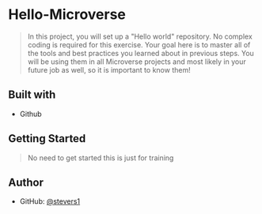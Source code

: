 # Hello-Microverse

> In this project, you will set up a "Hello world" repository. No complex coding is required for this exercise. Your goal here is to master all of the tools and best practices you learned about in previous steps. You will be using them in all Microverse projects and most likely in your future job as well, so it is important to know them!



## Built with

- Github

## Getting Started

> No need to get started this is just for training

## Author

- GitHub: [@stevers1](https://github.com/Stevers1)
